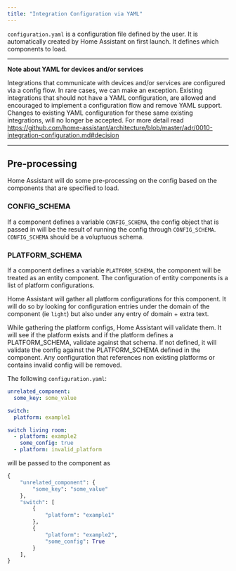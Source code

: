 ```yaml
---
title: "Integration Configuration via YAML"
---
```


`configuration.yaml` is a configuration file defined by the user. It is automatically created by Home Assistant on first launch. It defines which components to load.

---
**Note about YAML for devices and/or services**

Integrations that communicate with devices and/or services are configured via a config flow. In rare cases, we can make an exception. Existing integrations that should not have a YAML configuration, are allowed and encouraged to implement a configuration flow and remove YAML support. Changes to existing YAML configuration for these same existing integrations, will no longer be accepted. For more detail read https://github.com/home-assistant/architecture/blob/master/adr/0010-integration-configuration.md#decision

---

## Pre-processing

Home Assistant will do some pre-processing on the config based on the components that are specified to load.

### CONFIG_SCHEMA

If a component defines a variable `CONFIG_SCHEMA`, the config object that is passed in will be the result of running the config through `CONFIG_SCHEMA`. `CONFIG_SCHEMA` should be a voluptuous schema.

### PLATFORM_SCHEMA

If a component defines a variable `PLATFORM_SCHEMA`, the component will be treated as an entity component. The configuration of entity components is a list of platform configurations.

Home Assistant will gather all platform configurations for this component. It will do so by looking for configuration entries under the domain of the component (ie `light`) but also under any entry of domain + extra text.

While gathering the platform configs, Home Assistant will validate them. It will see if the platform exists and if the platform defines a PLATFORM_SCHEMA, validate against that schema. If not defined, it will validate the config against the PLATFORM_SCHEMA defined in the component. Any configuration that references non existing platforms or contains invalid config will be removed.

The following `configuration.yaml`:

```yaml
unrelated_component:
  some_key: some_value

switch:
  platform: example1

switch living room:
  - platform: example2
    some_config: true
  - platform: invalid_platform
```

will be passed to the component as

```python
{
    "unrelated_component": {
        "some_key": "some_value"
    },
    "switch": [
        {
            "platform": "example1"
        },
        {
            "platform": "example2",
            "some_config": True
        }
    ],
}
```

